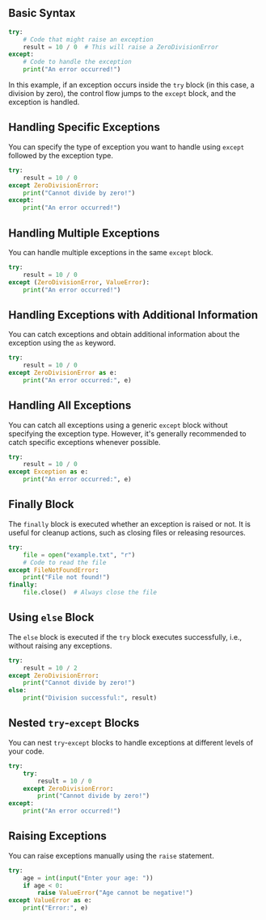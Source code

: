 
## Basic Syntax

```python
try:
    # Code that might raise an exception
    result = 10 / 0  # This will raise a ZeroDivisionError
except:
    # Code to handle the exception
    print("An error occurred!")
```

In this example, if an exception occurs inside the `try` block (in this case, a division by zero), the control flow jumps to the `except` block, and the exception is handled.

## Handling Specific Exceptions

You can specify the type of exception you want to handle using `except` followed by the exception type.

```python
try:
    result = 10 / 0
except ZeroDivisionError:
    print("Cannot divide by zero!")
except:
    print("An error occurred!")
```

## Handling Multiple Exceptions

You can handle multiple exceptions in the same `except` block.

```python
try:
    result = 10 / 0
except (ZeroDivisionError, ValueError):
    print("An error occurred!")
```

## Handling Exceptions with Additional Information

You can catch exceptions and obtain additional information about the exception using the `as` keyword.

```python
try:
    result = 10 / 0
except ZeroDivisionError as e:
    print("An error occurred:", e)
```

## Handling All Exceptions

You can catch all exceptions using a generic `except` block without specifying the exception type. However, it's generally recommended to catch specific exceptions whenever possible.

```python
try:
    result = 10 / 0
except Exception as e:
    print("An error occurred:", e)
```

## Finally Block

The `finally` block is executed whether an exception is raised or not. It is useful for cleanup actions, such as closing files or releasing resources.

```python
try:
    file = open("example.txt", "r")
    # Code to read the file
except FileNotFoundError:
    print("File not found!")
finally:
    file.close()  # Always close the file
```

## Using `else` Block

The `else` block is executed if the `try` block executes successfully, i.e., without raising any exceptions.

```python
try:
    result = 10 / 2
except ZeroDivisionError:
    print("Cannot divide by zero!")
else:
    print("Division successful:", result)
```

## Nested `try`-`except` Blocks

You can nest `try`-`except` blocks to handle exceptions at different levels of your code.

```python
try:
    try:
        result = 10 / 0
    except ZeroDivisionError:
        print("Cannot divide by zero!")
except:
    print("An error occurred!")
```

## Raising Exceptions

You can raise exceptions manually using the `raise` statement.

```python
try:
    age = int(input("Enter your age: "))
    if age < 0:
        raise ValueError("Age cannot be negative!")
except ValueError as e:
    print("Error:", e)
```
